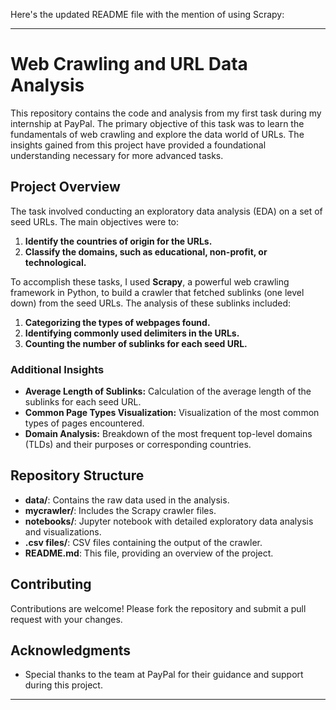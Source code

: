 Here's the updated README file with the mention of using Scrapy:

---

# Web Crawling and URL Data Analysis

This repository contains the code and analysis from my first task during my internship at PayPal. The primary objective of this task was to learn the fundamentals of web crawling and explore the data world of URLs. The insights gained from this project have provided a foundational understanding necessary for more advanced tasks.

## Project Overview

The task involved conducting an exploratory data analysis (EDA) on a set of seed URLs. The main objectives were to:

1. **Identify the countries of origin for the URLs.**
2. **Classify the domains, such as educational, non-profit, or technological.**

To accomplish these tasks, I used **Scrapy**, a powerful web crawling framework in Python, to build a crawler that fetched sublinks (one level down) from the seed URLs. The analysis of these sublinks included:

1. **Categorizing the types of webpages found.**
2. **Identifying commonly used delimiters in the URLs.**
3. **Counting the number of sublinks for each seed URL.**

### Additional Insights

- **Average Length of Sublinks:** Calculation of the average length of the sublinks for each seed URL.
- **Common Page Types Visualization:** Visualization of the most common types of pages encountered.
- **Domain Analysis:** Breakdown of the most frequent top-level domains (TLDs) and their purposes or corresponding countries.


## Repository Structure

- **data/**: Contains the raw data used in the analysis.
- **mycrawler/**: Includes the Scrapy crawler files.
- **notebooks/**: Jupyter notebook with detailed exploratory data analysis and visualizations.
- **.csv files/**: CSV files containing the output of the crawler.
- **README.md**: This file, providing an overview of the project.


## Contributing

Contributions are welcome! Please fork the repository and submit a pull request with your changes.


## Acknowledgments

- Special thanks to the team at PayPal for their guidance and support during this project.

---
